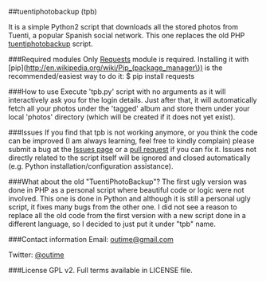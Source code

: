 ##tuentiphotobackup (tpb)

It is a simple Python2 script that downloads all the stored photos from Tuenti, a popular Spanish social network. This one replaces the old PHP [tuentiphotobackup](https://github.com/outime/tuentiphotobackup) script.

###Required modules
Only [Requests](http://docs.python-requests.org/) module is required. Installing it with [pip](http://en.wikipedia.org/wiki/Pip_(package_manager\)) is the recommended/easiest way to do it: $ pip install requests

###How to use
Execute 'tpb.py' script with no arguments as it will interactively ask you for the login details. Just after that, it will automatically fetch all your photos under the 'tagged' album and store them under your local 'photos' directory (which will be created if it does not yet exist).

###Issues
If you find that tpb is not working anymore, or you think the code can be improved (I am always learning, feel free to kindly complain) please submit a bug at the [Issues page](https://github.com/outime/tpb/issues) or a [pull request](https://github.com/outime/tpb/pulls) if you can fix it. Issues not directly related to the script itself will be ignored and closed automatically (e.g. Python installation/configuration assistance).

###What about the old "TuentiPhotoBackup"?
The first ugly version was done in PHP as a personal script where beautiful code or logic were not involved. This one is done in Python and although it is still a personal ugly script, it fixes many bugs from the other one. I did not see a reason to replace all the old code from the first version with a new script done in a different language, so I decided to just put it under "tpb" name.

###Contact information
Email: outime@gmail.com

Twitter: [@outime](http://twitter.com/outime)

###License
GPL v2. Full terms available in LICENSE file.
